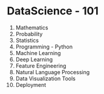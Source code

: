 # DataScience - 101

1) Mathematics
2) Probability
3) Statistics
4) Programming - Python
5) Machine Learning
6) Deep Learning
7) Feature Engineering
8) Natural Language Processing
9) Data Visualization Tools
10) Deployment






